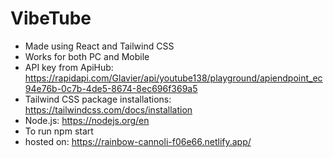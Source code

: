 # VibeTube
- Made using React and Tailwind CSS
- Works for both PC and Mobile
- API key from ApiHub: https://rapidapi.com/Glavier/api/youtube138/playground/apiendpoint_ec94e76b-0c7b-4de5-8674-8ec696f369a5
- Tailwind CSS package installations: https://tailwindcss.com/docs/installation
- Node.js: https://nodejs.org/en
- To run npm start
- hosted on: https://rainbow-cannoli-f06e66.netlify.app/
